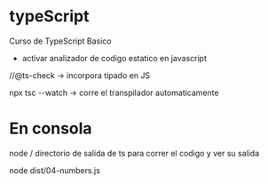 # typeScript

Curso de TypeScript Basico

- activar analizador de codigo estatico en javascript

//@ts-check -> incorpora tipado en JS

npx tsc --watch -> corre el transpilador automaticamente

# En consola

node / directorio de salida de ts para correr el codigo y ver su salida

node dist/04-numbers.js
